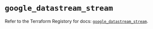 # `google_datastream_stream`

Refer to the Terraform Registory for docs: [`google_datastream_stream`](https://www.terraform.io/docs/providers/google-beta/r/google_datastream_stream).
